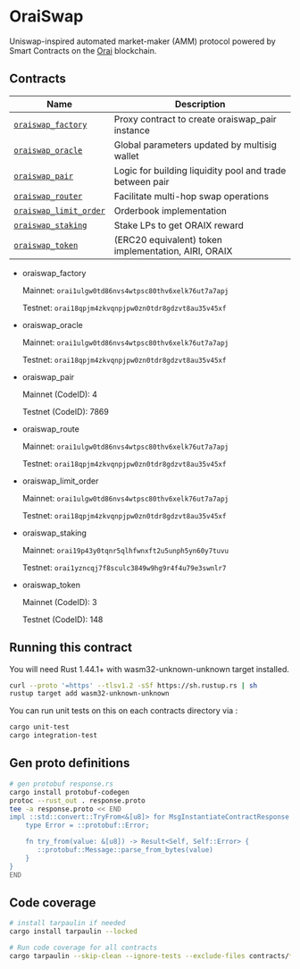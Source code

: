 # OraiSwap

Uniswap-inspired automated market-maker (AMM) protocol powered by Smart Contracts on the [Orai](https://orai.io) blockchain.

## Contracts

| Name                                                     | Description                                              |
| -------------------------------------------------------- | -------------------------------------------------------- |
| [`oraiswap_factory`](contracts/oraiswap_factory)         | Proxy contract to create oraiswap_pair instance          |
| [`oraiswap_oracle`](contracts/oraiswap_oracle)           | Global parameters updated by multisig wallet             |
| [`oraiswap_pair`](contracts/oraiswap_pair)               | Logic for building liquidity pool and trade between pair |
| [`oraiswap_router`](contracts/oraiswap_router)           | Facilitate multi-hop swap operations                     |
| [`oraiswap_limit_order`](contracts/oraiswap_limit_order) | Orderbook implementation                                 |
| [`oraiswap_staking`](contracts/oraiswap_staking)         | Stake LPs to get ORAIX reward                            |
| [`oraiswap_token`](contracts/oraiswap_token)             | (ERC20 equivalent) token implementation, AIRI, ORAIX     |

- oraiswap_factory

  Mainnet: `orai1ulgw0td86nvs4wtpsc80thv6xelk76ut7a7apj`

  Testnet: `orai18qpjm4zkvqnpjpw0zn0tdr8gdzvt8au35v45xf`

- oraiswap_oracle

  Mainnet: `orai1ulgw0td86nvs4wtpsc80thv6xelk76ut7a7apj`

  Testnet: `orai18qpjm4zkvqnpjpw0zn0tdr8gdzvt8au35v45xf`

- oraiswap_pair

  Mainnet (CodeID): 4

  Testnet (CodeID): 7869

- oraiswap_route

  Mainnet: `orai1ulgw0td86nvs4wtpsc80thv6xelk76ut7a7apj`

  Testnet: `orai18qpjm4zkvqnpjpw0zn0tdr8gdzvt8au35v45xf`

- oraiswap_limit_order

  Mainnet: `orai1ulgw0td86nvs4wtpsc80thv6xelk76ut7a7apj`

  Testnet: `orai18qpjm4zkvqnpjpw0zn0tdr8gdzvt8au35v45xf`

- oraiswap_staking

  Mainnet: `orai19p43y0tqnr5qlhfwnxft2u5unph5yn60y7tuvu`

  Testnet: `orai1yzncqj7f8sculc3849w9hg9r4f4u79e3swnlr7`

- oraiswap_token

  Mainnet (CodeID): 3

  Testnet (CodeID): 148

## Running this contract

You will need Rust 1.44.1+ with wasm32-unknown-unknown target installed.

```bash
curl --proto '=https' --tlsv1.2 -sSf https://sh.rustup.rs | sh
rustup target add wasm32-unknown-unknown
```

You can run unit tests on this on each contracts directory via :

```bash
cargo unit-test
cargo integration-test
```

## Gen proto definitions

```bash
# gen protobuf response.rs
cargo install protobuf-codegen
protoc --rust_out . response.proto
tee -a response.proto << END
impl ::std::convert::TryFrom<&[u8]> for MsgInstantiateContractResponse {
    type Error = ::protobuf::Error;

    fn try_from(value: &[u8]) -> Result<Self, Self::Error> {
       ::protobuf::Message::parse_from_bytes(value)
    }
}
END
```

## Code coverage

```bash
# install tarpaulin if needed
cargo install tarpaulin --locked

# Run code coverage for all contracts
cargo tarpaulin --skip-clean --ignore-tests --exclude-files contracts/*/src/bin/schema.rs --frozen --engine llvm --out html --output-dir cov
```
